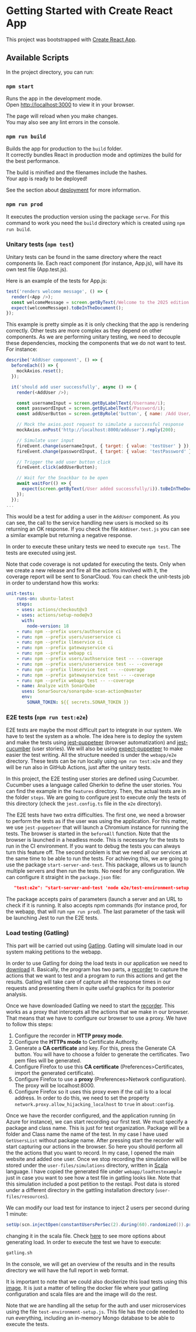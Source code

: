 # Getting Started with Create React App

This project was bootstrapped with [Create React App](https://github.com/facebook/create-react-app).

## Available Scripts

In the project directory, you can run:

### `npm start`

Runs the app in the development mode.\
Open [http://localhost:3000](http://localhost:3000) to view it in your browser.

The page will reload when you make changes.\
You may also see any lint errors in the console.

### `npm run build`

Builds the app for production to the `build` folder.\
It correctly bundles React in production mode and optimizes the build for the best performance.

The build is minified and the filenames include the hashes.\
Your app is ready to be deployed!

See the section about [deployment](https://facebook.github.io/create-react-app/docs/deployment) for more information.

### `npm run prod`
It executes the production version using the package `serve`. For this command to work you need the `build` directory which is created using `npm run build`.

### Unitary tests (`npm test`)

Unitary tests can be found in the same directory where the react components lie. Each react component (for instance, App.js), will have its own test file (App.test.js).

Here is an example of the tests for App.js:

```javascript
test('renders welcome message', () => {
  render(<App />);
  const welcomeMessage = screen.getByText(/Welcome to the 2025 edition of the Software Architecture course/i);
  expect(welcomeMessage).toBeInTheDocument();
});
```
This example is pretty simple as it is only checking that the app is rendering correctly. Other tests are more complex as they depend on other components. As we are performing unitary testing, we need to decouple these dependencies, mocking the components that we do not want to test. For instance:

```javascript
describe('AddUser component', () => {
  beforeEach(() => {
    mockAxios.reset();
  });

  it('should add user successfully', async () => {
    render(<AddUser />);

    const usernameInput = screen.getByLabelText(/Username/i);
    const passwordInput = screen.getByLabelText(/Password/i);
    const addUserButton = screen.getByRole('button', { name: /Add User/i });

    // Mock the axios.post request to simulate a successful response
    mockAxios.onPost('http://localhost:8000/adduser').reply(200);

    // Simulate user input
    fireEvent.change(usernameInput, { target: { value: 'testUser' } });
    fireEvent.change(passwordInput, { target: { value: 'testPassword' } });

    // Trigger the add user button click
    fireEvent.click(addUserButton);

    // Wait for the Snackbar to be open
    await waitFor(() => {
      expect(screen.getByText(/User added successfully/i)).toBeInTheDocument();
    });
  });
...
```
This would be a test for adding a user in the `AddUser` component. As you can see, the call to the service handling new users is mocked so its returning an OK response. If you check the file `AddUser.test.js` you can see a similar example but returning a negative response.

In order to execute these unitary tests we need to execute `npm test`. The tests are executed using jest. 

Note that code coverage is not updated for executing the tests. Only when we create a new release and fire all the actions involved with it, the coverage report will be sent to SonarCloud. You can check the unit-tests job in order to understand how this works:

```yml
unit-tests:
    runs-on: ubuntu-latest
    steps:
    - uses: actions/checkout@v3
    - uses: actions/setup-node@v3
      with:
        node-version: 18
    - run: npm --prefix users/authservice ci
    - run: npm --prefix users/userservice ci
    - run: npm --prefix llmservice ci
    - run: npm --prefix gatewayservice ci
    - run: npm --prefix webapp ci
    - run: npm --prefix users/authservice test -- --coverage
    - run: npm --prefix users/userservice test -- --coverage
    - run: npm --prefix llmservice test -- --coverage
    - run: npm --prefix gatewayservice test -- --coverage
    - run: npm --prefix webapp test -- --coverage
    - name: Analyze with SonarQube
      uses: SonarSource/sonarqube-scan-action@master
      env:
        SONAR_TOKEN: ${{ secrets.SONAR_TOKEN }}
```


### E2E tests (`npm run test:e2e`)

E2E tests are maybe the most difficult part to integrate in our system. We have to test the system as a whole. The idea here is to deploy the system and make the tests using [jest-puppeteer](https://github.com/smooth-code/jest-puppeteer) (browser automatization) and [jest-cucumber](https://www.npmjs.com/package/jest-cucumber) (user stories). We will also be using [expect-puppeteer](https://www.npmjs.com/package/expect-puppeteer) to make easier the test writing. All the structure needed is under the `webapp/e2e` directory. These tests can be run locally using `npm run test:e2e` and they will be run also in GitHub Actions, just after the unitary tests. 

In this project, the E2E testing user stories are defined using Cucumber. Cucumber uses a language called Gherkin to define the user stories. You can find the example in the `features` directory. Then, the actual tests are in the folder `steps`. We are going to configure jest to execute only the tests of this directory (check the `jest.config.ts` file in the `e2e` directory). 

The E2E tests have two extra difficulties. The first one, we need a browser to perform the tests as if the user was using the application. For this matter, we use `jest-puppeteer` that will launch a Chromium instance for running the tests. The browser is started in the `beforeAll` function. Note that the browser is launched in a headless mode. This is necessary for the tests to run in the CI environment. If you want to debug the tests you can always turn this feature off. The second problem is that we need all our services at the same time to be able to run the tests. For achieving this, we are going to use the package `start-server-and-test`. This package, allows us to launch multiple servers and then run the tests. No need for any configuration. We can configure it straight in the `package.json` file:

```json
   "test:e2e": "start-server-and-test 'node e2e/test-environment-setup.js' http://localhost:8000/health prod 3000 \"cd e2e && jest\"",
```


The package accepts pairs of parameters (launch a server and an URL to check if it is running. It also accepts npm commands (for instance prod, for the webapp, that will run `npm run prod`). The last parameter of the task will be launching Jest to run the E2E tests.

### Load testing (Gatling)
This part will be carried out using [Gatling](https://gatling.io/). Gatling will simulate load in our system making petitions to the webapp.

In order to use Gatling for doing the load tests in our application we need to [download](https://docs.gatling.io/reference/install/oss/) it. Basically, the program has two parts, a [recorder](https://docs.gatling.io/tutorials/recorder/) to capture the actions that we want to test and a program to run this actions and get the results. Gatling will take care of capture all the response times in our requests and presenting them in quite useful graphics for its posterior analysis.

Once we have downloaded Gatling we need to start the [recorder](https://docs.gatling.io/tutorials/recorder/). This works as a proxy that intercepts all the actions that we make in our browser. That means that we have to configure our browser to use a proxy. We have to follow this steps:

1. Configure the recorder in **HTTP proxy mode**.
2. Configure the **HTTPs mode** to Certificate Authority.
3. Generate a **CA certificate** and key. For this, press the Generate CA button. You will have to choose a folder to generate the certificates. Two pem files will be generated.
4. Configure Firefox to use this **CA certificate** (Preferences>Certificates, import the generated certificate).
5. Configure Firefox to use a **proxy** (Preferences>Network configuration). The proxy will be localhost:8000.
6. Configure Firefox so it uses this proxy even if the call is to a local address. In order to do this, we need to set the property `network.proxy.allow_hijacking_localhost` to `true` in `about:config`. 

Once we have the recorder configured, and the application running (in Azure for instance), we can start recording our first test. We must specify a package and class name. This is just for test organization. Package will be a folder and Class name the name of the test. In my case I have used `GetUsersList` without package name. After pressing start the recorder will start capturing our actions in the browser. So here you should perform all the the actions that you want to record. In my case, I opened the main website and added one user. Once we stop recording the simulation will be stored under the `user-files/simulations` directory, written in [Scala](https://www.scala-lang.org/) language. I have copied the generated file under `webapp/loadtestexample` just in case you want to see how a test file in gatling looks like. Note that this simulation included a post petition to the restapi. Post data is stored under a different directory in the gattling installation directory (`user-files/resources`). 

We can modify our load test for instance to inject 2 users per second during 1 minute:
```scala
setUp(scn.injectOpen(constantUsersPerSec(2).during(60).randomized()).protocols(httpProtocol));
```
changing it in the scala file. Check [here](https://gatling.io/docs/gatling/reference/current/core/injection/) to see more options about generating load.
In order to execute the test we have to execute:

```bash
gatling.sh
```

In the console, we will get an overview of the results and in the results directory we will have the full report in web format.

It is important to note that we could also dockerize this load tests using this [image](https://hub.docker.com/r/denvazh/gatling). It is just a matter of telling the docker file where your gatling configuration and scala files are and the image will do the rest.

Note that we are handling all the setup for the auth and user microservices using the file `test-environment-setup.js`. This file has the code needed to run everything, including an in-memory Mongo database to be able to execute the tests.

